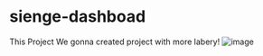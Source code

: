 # sienge-dashboad
This Project We gonna created project with more labery! 
![image](https://github.com/user-attachments/assets/78dd8731-1953-4a13-8d08-2e4e74777a6a)
